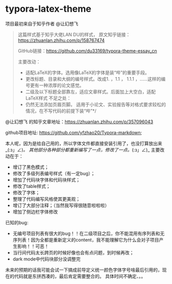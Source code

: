 # typora-latex-theme
项目最初来自于知乎作者 @让幻想飞 

> 这篇样式基于知乎大佬LAN DU的样式，
> 原文知乎链接：https://zhuanlan.zhihu.com/p/158767474
> 
> GitHub链接：https://github.com/du33169/typora-theme-essay_cn
> 
>  主要改动：
> 
>  - 适配LaTeX的字体。选用像LaTeX的字体是装“哔”的重要手段。
>  - 更改标题、目录和大纲的编号样式。改成1. ，1.1 ， 1.1.1 ，……这样的编号更有一种浓厚的论文感觉。
>  - 二级及以下标题全部靠左，适应文章样式。后面加上大空白，适配LaTeX样式
>    不足之处：
>  - 仍然无法添加页眉页脚。
>    适用于小论文、实验报告等对格式要求较松的情况，在不写代码的前提下装“哔”*/

@让幻想飞 的知乎文章地址：https://zhuanlan.zhihu.com/p/357096043

   github项目地址: https://github.com/yfzhao20/Typora-markdown; 

 本人呢，因为是给自己用的，所以字体文件都直接安装引用了，也没打算放出来_(:з」∠)_。
 其他部分各种部分都重新编写了一点，修改了一点。_(:з」∠)_
 主要改动在于：

 - 增订了黑色模式；
 - 修改了多级列表编号样式（有一定bug）；
 - 增加了代码块字体和代码块样式；
 - 修改了table样式；
 - 修改了字体；
 - 整理了代码编写风格使其更美观；
 - 增订了大部分注释；（当然我写得很随意啦啦啦）
 - 增加了侧边栏字体修改

 已知的bug: 
 - 无编号项目列表有很大的bug！！在二级项目之后，你不能混用有序列表和无序列表！因为全都是重新定义的content，我不能理解它为什么会对子项目产生影响！！可恶！
 - 当行间代码太长跨页的时候好像也会有点问题，到时候再改；
 - dark mode中代码块部分没调整完

未来的预期的话我可能会试一下搞成前导定义统一颜色字体字号啥最后引用的，现在的代码就是东拼西凑的，最后肯定需要整合的。
具体时间不确定、。。
